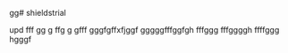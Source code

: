 gg# shieldstrial

upd
fff
gg
g
ffg
g
gfff
gggfgffхfjggf
gggggfffggfgh
fffggg
fffggggh
ffffggg
hgggf
